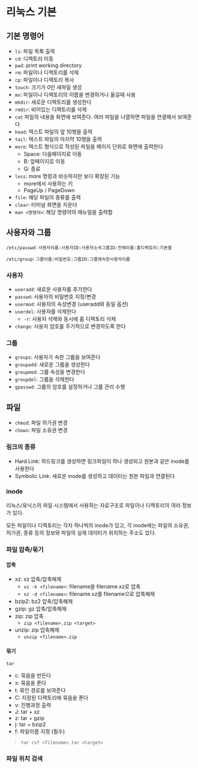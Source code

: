 # 리눅스 기본

## 기본 명령어

- `ls`: 파일 목록 출력
- `cd`: 디렉토리 이동
- `pwd`: print working directory
- `rm`: 파일이나 디렉토리를 삭제
- `cp`: 파일이나 디렉토리 복사
- `touch`: 크기가 0인 새파일 생성
- `mv`: 파일이나 디렉토리의 이름을 변경하거나 옮길때 사용
- `mkdir`: 새로운 디렉토리를 생성한다
- `rmdir`: 비어있는 디렉토리를 삭제
- `cat` 파일의 내용을 화면에 보여준다. 여러 파일을 나열하면 파일을 연결해서 보여준다
- `head`: 텍스트 파일의 앞 10행을 출력
- `tail`: 텍스트 파일의 마지막 10행을 출력
- `more`: 텍스트 형식으로 작성된 파일을 페이지 단위로 화면에 출력한다
  - Space: 다음페이지로 이동
  - B: 앞페이지로 이동
  - Q: 종료
- `less`: more 명령과 비슷하지만 보다 확장된 기능
  - more에서 사용하는 키
  - PageUp / PageDown
- `file`: 해당 파일의 종류를 출력
- `clear`: 터미널 화면을 지운다
- `man <명령어>`: 해당 명령어의 매뉴얼을 출력함

## 사용자와 그룹

`/etc/passwd`: `사용자이름:사용자ID:사용자소속그룹ID:전체이름:홈디렉토리:기본셸`

`/etc/group`: `그룹이름:비밀번호:그룹ID:그룹에속한사용자이름`

### 사용자

- `useradd`: 새로운 사용자를 추가한다
- `passwd`: 사용자의 비밀번호 지정/변경
- `usermod`: 사용자의 속성변경 (useradd와 동일 옵션)
- `userdel`: 사용자를 삭제한다
  - `-r`: 사용자 삭제와 동시에 홈 디렉토리 삭제
- `change`: 사용자 암호를 주기적으로 변경하도록 한다

### 그룹

- `groups`: 사용자가 속한 그룹을 보여준다
- `groupadd`: 새로운 그룹을 생성한다
- `groupmod`: 그룹 속성을 변경한다
- `groupdel`: 그룹을 삭제한다
- `gpasswd`: 그룹의 암호를 설정하거나 그룹 관리 수행

## 파일

- `chmod`: 파일 허가권 변경
- `chown`: 파일 소유권 변경

### 링크의 종류

- Hard Link: 하드링크를 생성하면 링크파일이 하나 생성되고 원본과 같은 inode를 사용한다
- Symbolic Link: 새로운 inode를 생성하고 데이터는 원본 파일과 연결된다

### inode

리눅스/유닉스의 파일 시스템에서 사용하는 자료구조로 파일이나 디렉토리의 여러 정보가 있다.

모든 파일이나 디렉토리는 각자 하나씩의 inode가 있고,
각 inode에는 파일의 소유권, 허가권, 종류 등의 정보와 파일의 실제 데이터가 위치하는 주소도 있다.

### 파일 압축/묶기

#### 압축

- xz: xz 압축/압축해제
  - `xz -k <filename>`: filename을 filename.xz로 압축
  - `xz -d <filename>`: filename.xz를 filename으로 압축해제
- bzip2: bz2 압축/압축해제
- gzip: gz 압축/압축해제
- zip: zip 압축
  - `zip <filename>.zip <target>`
- unzip: zip 압축해제
  - `unzip <filename>.zip`

#### 묶기

`tar`

- c: 묶음을 만든다
- x: 묶음을 푼다
- t: 묶인 경로를 보여준다
- C: 지정된 디렉토리에 묶음을 푼다
- v: 진행과정 출력
- J: tar + xz
- z: tar + gzip
- j: tar + bzip2
- f: 파일이름 지정 (필수)

> `tar cvf <filename>.tar <target>`

### 파일 위치 검색
